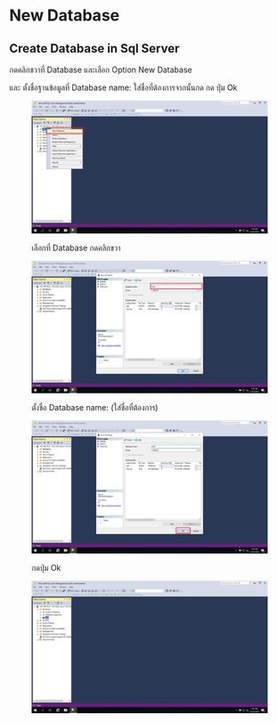 # New Database

## Create Database in Sql Server

กดคลิกชวาที่ Database และเลือก Option New Database&#x20;

และ ตั้งชื่อฐานข้อมูลที่ Database name: ใส่ชื่อที่ต้องการจากนั้นกด กด ปุ่ม Ok

<div>

<figure><img src="../../../../../.gitbook/assets/Screenshot (23) (1).png" alt=""><figcaption><p>เลือกที่ Database กดคลิกขวา</p></figcaption></figure>

 

<figure><img src="../../../../../.gitbook/assets/Screenshot (24) (1).png" alt=""><figcaption><p>ตั้งชื่อ Database name: (ใส่ชื่อที่ต้องการ)</p></figcaption></figure>

 

<figure><img src="../../../../../.gitbook/assets/Screenshot (25).png" alt=""><figcaption><p>กดปุ่ม Ok</p></figcaption></figure>

 

<figure><img src="../../../../../.gitbook/assets/Screenshot (26).png" alt=""><figcaption></figcaption></figure>

</div>

